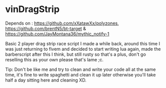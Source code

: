 # vinDragStrip

Depends on : https://github.com/xXatawXx/polyzones, https://github.com/brentN5/bt-target & https://github.com/JayMontana36/mythic_notify-1

Basic 2 player drag strip race script I made a while back, around this time I was just returning to fivem and decided to start writing lua again, made the barberscript after this I think, but still rusty so that's a plus, don't go reselling this as your own please that's lame ;c.

Tip: Don't be like me and try to clean and write your code all at the same time, it's fine to write spaghetti and clean it up later otherwise you'll take half a day sitting here and cleaning XD.
